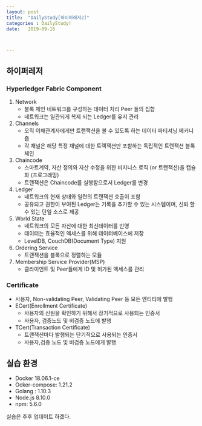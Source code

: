 ```yaml
---
layout: post
title:  "DailyStudy[하이퍼레저2]"
categories : DailyStudy!
date:   2019-09-16



---
```




## 하이퍼레저



### Hyperledger Fabric Component

1. Network
   * 블록 체인 네트워크를 구성하는 데이터 처리 Peer 들의 집합
   * 네트워크는 일관되게 복제 되는 Ledger를 유지 관리
2. Channels
   * 오직 이해관계자에게만 트랜잭션을 볼 수 있도록 하는 데이터 파티셔닝 메커니즘
   * 각 채널은 해당 특정 채널에 대한 트랙잭션만 포함하는 독립적인 트랜잭션 블록체인
3. Chaincode
   * 스마트계약, 자산 정의와 자산 수정을 위한 비지니스 로직 (or 트랜잭션)을 캡슐화 (프로그래밍)
   * 트랜잭션은 Chaincode를 실행함으로서 Ledger를 변경
4. Ledger
   * 네트워크의 현재 상태와 일련의 트랜잭션 호출이 포함
   * 공유되고 권한이 부여된 Ledger는 기록을 추가할 수 있는 시스템이며, 신뢰 할 수 있는 단일 소스로 제공
5. World State
   * 네트워크의 모든 자산에 대한 최신데이터를 반영
   * 데이터는 효율적인 엑세스를 위해 데이터베이스에 저장
   * LevelDB, CouchDB(Document Type) 지원
6. Ordering Service
   * 트랜잭션을 블록으로 정렬하는 모듈
7. Membership Service Provider(MSP)
   * 클라이언트 및 Peer들에게 ID 및 허가된 엑세스를 관리



### Certificate

* 사용자, Non-validating Peer, Validating Peer 등 모든 엔티티에 발행
* ECert(Enrollment Certificate)
  * 사용자의 신원을 확인하기 위해서 장기적으로 사용되는 인증서
  * 사용자, 검증노드 및 비검증 노드에 발행
* TCert(Transaction Certificate)
  * 트랜잭션마다 발행되는 단기적으로 사용되는 인증서
  * 사용자,검증 노드 및 비검증 노드에게 발행



## 실습 환경

- Docker 18.06.1-ce
- Ocker-compose: 1.21.2
- Golang : 1.10.3
- Node.js 8.10.0
- npm: 5.6.0

실습은 추후 업데이트 하겠다.